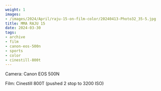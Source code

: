 ```yaml
---
weight: 1
images:
- /images/2024/April/raju-15-on-film-color/20240413-Photo32_35-5.jpg
title: MMA RAJU 15
date: 2024-03-30
tags:
- archive
- film
- canon-eos-500n
- sports
- color
- cinestill-800t
---
```


Camera: Canon EOS 500N

Film: Cinestill 800T (pushed 2 stop to 3200 ISO)